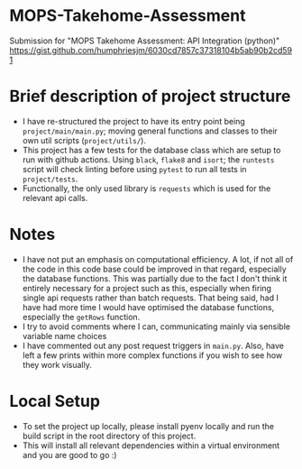 # MOPS-Takehome-Assessment
Submission for "MOPS Takehome Assessment: API Integration (python)" https://gist.github.com/humphriesjm/6030cd7857c37318104b5ab90b2cd591

# Brief description of project structure
- I have re-structured the project to have its entry point being `project/main/main.py`; moving general functions and classes to their own util scripts (`project/utils/`).
- This project has a few tests for the database class which are setup to run with github actions. Using `black`, `flake8` and `isort`; the `runtests` script will check linting before using `pytest` to run all tests in `project/tests`.
- Functionally, the only used library is `requests` which is used for the relevant api calls.

# Notes
- I have not put an emphasis on computational efficiency. A lot, if not all of the code in this code base could be improved in that regard, especially the database functions. This was partially due to the fact I don't think it entirely necessary for a project such as this, especially when firing single api requests rather than batch requests. That being said, had I have had more time I would have optimised the database functions, especially the `getRows` function.
- I try to avoid comments where I can, communicating mainly via sensible variable name choices
- I have commented out any post request triggers in `main.py`. Also, have left a few prints within more complex functions if you wish to see how they work visually.

# Local Setup
- To set the project up locally, please install pyenv locally and run the build script in the root directory of this project.
- This will install all relevant dependencies within a virtual environment and you are good to go :)

